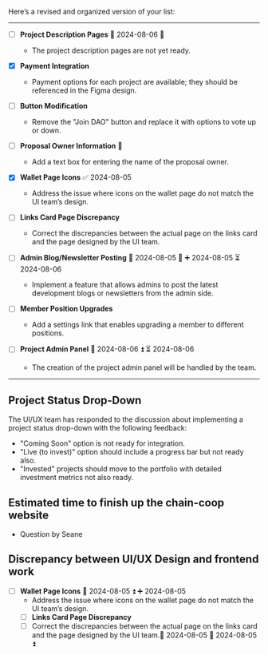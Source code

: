 Here’s a revised and organized version of your list:

---

- [ ] **Project Description Pages** 📅 2024-08-06 🔼 
  - The project description pages are not yet ready. 

- [x] **Payment Integration**
  - Payment options for each project are available; they should be referenced in the Figma design.

- [ ] **Button Modification**
  - Remove the "Join DAO" button and replace it with options to vote up or down.

- [ ] **Proposal Owner Information** 📅  
  - Add a text box for entering the name of the proposal owner.

- [x] **Wallet Page Icons** ✅ 2024-08-05
  - Address the issue where icons on the wallet page do not match the UI team’s design.

- [ ] **Links Card Page Discrepancy**
  - Correct the discrepancies between the actual page on the links card and the page designed by the UI team.

- [ ] **Admin Blog/Newsletter Posting** 📅 2024-08-05 🔼 ➕ 2024-08-05 ⏳ 2024-08-06 
  - Implement a feature that allows admins to post the latest development blogs or newsletters from the admin side.

- [ ] **Member Position Upgrades**
  - Add a settings link that enables upgrading a member to different positions.

- [ ] **Project Admin Panel** 📅 2024-08-06 ⏫ ⏳ 2024-08-06 
  - The creation of the project admin panel will be handled by the team.

---


## Project Status Drop-Down 
The UI/UX team has responded to the discussion about implementing a project status drop-down with the following feedback: 
- "Coming Soon" option is not  ready for integration. 
- "Live (to invest)" option should include a progress bar but not ready also. 
- "Invested" projects should move to the portfolio with detailed investment metrics not also ready.


## Estimated time to finish up the chain-coop website
- Question by Seane

## Discrepancy between UI/UX Design and  frontend work
- [ ] **Wallet Page Icons** 📅 2024-08-05 ⏫ ➕ 2024-08-05 
  - Address the issue where icons on the wallet page do not match the UI team’s design.
  - [ ] **Links Card Page Discrepancy**
  - [ ] Correct the discrepancies between the actual page on the            links    card and the page designed by the UI team.📅 2024-08-05 🛫 2024-08-05 ⏫ 